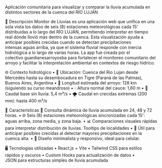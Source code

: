 ﻿Aplicación comunitaria para visualizar y comparar la lluvia acumulada en distintos sectores de la cuenca del RÍO LUJÁN📖 DescripciónMonitor de Lluvias es una aplicación web que unifica en una sola vista los datos de seis (8) estaciones meteorológicas cada 15' distribuidas a lo largo del RÍO LUJÁN,  permitiendo interpretar en tiempo real dónde llovió más dentro de la cuenca.Esta visualización ayuda a anticipar posibles crecidas cuando se detectan precipitaciones intensas aguas arriba, ya que el sistema fluvial responde con inercia hidrológica a lo largo de varias horas.La app fue creada por el colectivo guardianesarroyosba para fortalecer el monitoreo comunitario del arroyo y facilitar la interpretación ambiental en contextos de riesgo hídrico.🌐 Contexto hidrológico• 📍 Ubicación: Cuenca del Río Lujan desde Mercedes hasta su desembocadura en Tigre (Paraná de las Palmas), Buenos Aires, Argentina• 📏 Longitud estimada del arroyo: 128 km (siguiendo su curso meandroso)• 💧 Altura normal del cauce: 1,60 m• 🌊 Caudal base sin lluvia: 5,4 m³/s• 🌪️ Caudal en crecidas extremas (200 mm): hasta 400 m³/s🧰 Características🔁 Consulta dinámica de lluvia acumulada en 24, 48 y 72 horas.• 🌐 Seis (8) estaciones meteorológicas sincronizadas cada 15': aguas arriba, zona media, y zona baja.• 📊 Comparaciones visuales rápidas para interpretar distribución de lluvias. Tooltips de localidades• 🔎 Útil para anticipar posibles crecidas al detectar mayores precipitaciones en la cuenca alta.• 🎯 Diseño minimalista y responsivo, ideal para celular.🖥️ Tecnologías utilizadas• React.js + Vite• Tailwind CSS para estilos rápidos y oscuros• Custom Hooks para actualización de datos• JSON para estructuras simples de lluvia acumulada